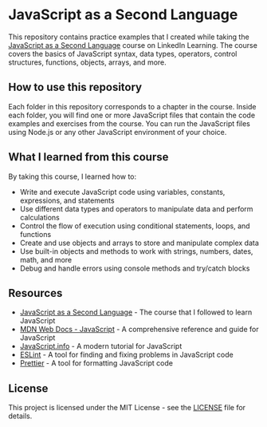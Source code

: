 # JavaScript as a Second Language

This repository contains practice examples that I created while taking the [JavaScript as a Second Language](https://www.linkedin.com/learning/javascript-as-a-second-language?u=142500650) course on LinkedIn Learning. The course covers the basics of JavaScript syntax, data types, operators, control structures, functions, objects, arrays, and more.

## How to use this repository

Each folder in this repository corresponds to a chapter in the course. Inside each folder, you will find one or more JavaScript files that contain the code examples and exercises from the course. You can run the JavaScript files using Node.js or any other JavaScript environment of your choice.

## What I learned from this course

By taking this course, I learned how to:

- Write and execute JavaScript code using variables, constants, expressions, and statements
- Use different data types and operators to manipulate data and perform calculations
- Control the flow of execution using conditional statements, loops, and functions
- Create and use objects and arrays to store and manipulate complex data
- Use built-in objects and methods to work with strings, numbers, dates, math, and more
- Debug and handle errors using console methods and try/catch blocks

## Resources

- [JavaScript as a Second Language](https://www.linkedin.com/learning/javascript-as-a-second-language?u=142500650) - The course that I followed to learn JavaScript
- [MDN Web Docs - JavaScript](https://developer.mozilla.org/en-US/docs/Web/JavaScript) - A comprehensive reference and guide for JavaScript
- [JavaScript.info](https://javascript.info/) - A modern tutorial for JavaScript
- [ESLint](https://eslint.org/) - A tool for finding and fixing problems in JavaScript code
- [Prettier](https://prettier.io/) - A tool for formatting JavaScript code

## License

This project is licensed under the MIT License - see the [LICENSE](LICENSE) file for details.
